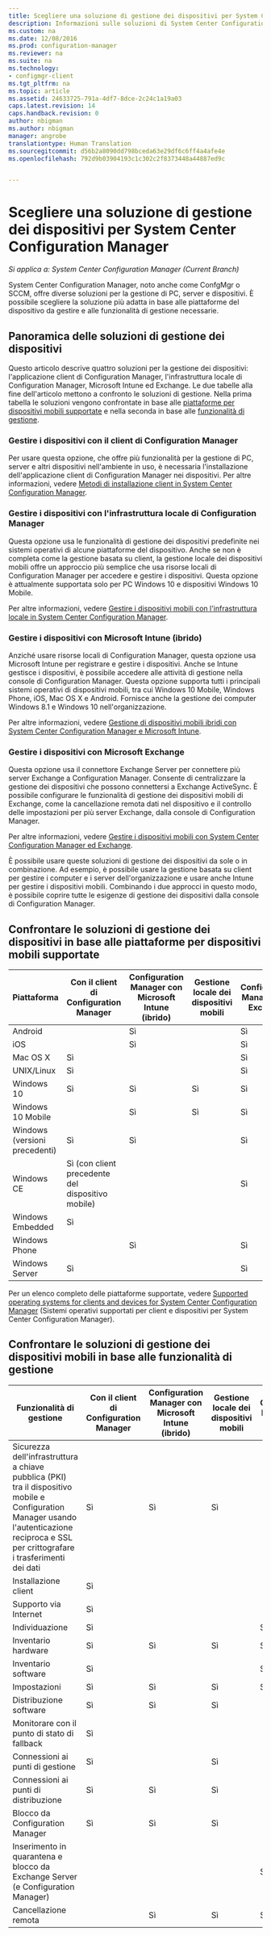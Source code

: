```yaml
---
title: Scegliere una soluzione di gestione dei dispositivi per System Center Configuration Manager | Documentazione Microsoft
description: Informazioni sulle soluzioni di System Center Configuration Manager disponibili per la gestione di PC, server e dispositivi.
ms.custom: na
ms.date: 12/08/2016
ms.prod: configuration-manager
ms.reviewer: na
ms.suite: na
ms.technology:
- configmgr-client
ms.tgt_pltfrm: na
ms.topic: article
ms.assetid: 24633725-791a-4df7-8dce-2c24c1a19a03
caps.latest.revision: 14
caps.handback.revision: 0
author: nbigman
ms.author: nbigman
manager: angrobe
translationtype: Human Translation
ms.sourcegitcommit: d56b2a8090dd798bceda63e29df6c6ff4a4afe4e
ms.openlocfilehash: 792d9b03904193c1c302c2f8373448a44887ed9c


---
```

# <a name="choose-a-device-management-solution-for-system-center-configuration-manager"></a>Scegliere una soluzione di gestione dei dispositivi per System Center Configuration Manager

*Si applica a: System Center Configuration Manager (Current Branch)*

System Center Configuration Manager, noto anche come ConfgMgr o SCCM, offre diverse soluzioni per la gestione di PC, server e dispositivi. È possibile scegliere la soluzione più adatta in base alle piattaforme del dispositivo da gestire e alle funzionalità di gestione necessarie.  


##  <a name="overview-of-device-management-solutions"></a>Panoramica delle soluzioni di gestione dei dispositivi  
 Questo articolo descrive quattro soluzioni per la gestione dei dispositivi: l'applicazione client di Configuration Manager, l'infrastruttura locale di Configuration Manager, Microsoft Intune ed Exchange. Le due tabelle alla fine dell'articolo mettono a confronto le soluzioni di gestione. Nella prima tabella le soluzioni vengono confrontate in base alle [piattaforme per dispositivi mobili supportate](#compare-device-management-solutions-based-on-supported-mobile-device-platforms) e nella seconda in base alle [funzionalità di gestione](#compare-mobile-device-management-solutions-based-on-management-functionality).


###  <a name="manage-devices-with-the-configuration-manager-client"></a>Gestire i dispositivi con il client di Configuration Manager  

Per usare questa opzione, che offre più funzionalità per la gestione di PC, server e altri dispositivi nell'ambiente in uso, è necessaria l'installazione dell'applicazione client di Configuration Manager nei dispositivi. Per altre informazioni, vedere [Metodi di installazione client in System Center Configuration Manager](/sccm/core/client/deploy/plan/client-installation-methods).  

###  <a name="manage-devices-with-on-premises-configuration-manager-infrastructure"></a>Gestire i dispositivi con l'infrastruttura locale di Configuration Manager  

Questa opzione usa le funzionalità di gestione dei dispositivi predefinite nei sistemi operativi di alcune piattaforme del dispositivo. Anche se non è completa come la gestione basata su client, la gestione locale dei dispositivi mobili offre un approccio più semplice che usa risorse locali di Configuration Manager per accedere e gestire i dispositivi. Questa opzione è attualmente supportata solo per PC Windows 10 e dispositivi Windows 10 Mobile.  

Per altre informazioni, vedere [Gestire i dispositivi mobili con l'infrastruttura locale in System Center Configuration Manager](../../mdm/understand/manage-mobile-devices-with-on-premises-infrastructure.md).  

###  <a name="manage-devices-with-microsoft-intune-hybrid"></a>Gestire i dispositivi con Microsoft Intune (ibrido)  

Anziché usare risorse locali di Configuration Manager, questa opzione usa Microsoft Intune per registrare e gestire i dispositivi. Anche se Intune gestisce i dispositivi, è possibile accedere alle attività di gestione nella console di Configuration Manager. Questa opzione supporta tutti i principali sistemi operativi di dispositivi mobili, tra cui Windows 10 Mobile, Windows Phone, iOS, Mac OS X e Android. Fornisce anche la gestione dei computer Windows 8.1 e Windows 10 nell'organizzazione.  

Per altre informazioni, vedere [Gestione di dispositivi mobili ibridi con System Center Configuration Manager e Microsoft Intune](../../mdm/understand/hybrid-mobile-device-management.md).  

###  <a name="manage-devices-with-microsoft-exchange"></a>Gestire i dispositivi con Microsoft Exchange  

Questa opzione usa il connettore Exchange Server per connettere più server Exchange a Configuration Manager. Consente di centralizzare la gestione dei dispositivi che possono connettersi a Exchange ActiveSync. È possibile configurare le funzionalità di gestione dei dispositivi mobili di Exchange, come la cancellazione remota dati nel dispositivo e il controllo delle impostazioni per più server Exchange, dalla console di Configuration Manager.  

Per altre informazioni, vedere [Gestire i dispositivi mobili con System Center Configuration Manager ed Exchange](../../mdm/deploy-use/manage-mobile-devices-with-exchange-activesync.md).  

È possibile usare queste soluzioni di gestione dei dispositivi da sole o in combinazione. Ad esempio, è possibile usare la gestione basata su client per gestire i computer e i server dell'organizzazione e usare anche Intune per gestire i dispositivi mobili. Combinando i due approcci in questo modo, è possibile coprire tutte le esigenze di gestione dei dispositivi dalla console di Configuration Manager.  

## <a name="compare-device-management-solutions-based-on-supported-mobile-device-platforms"></a>Confrontare le soluzioni di gestione dei dispositivi in base alle piattaforme per dispositivi mobili supportate  

|Piattaforma|Con il client di Configuration Manager|Configuration Manager con Microsoft Intune (ibrido)|Gestione locale dei dispositivi mobili|Configuration Manager con Exchange|  
|--------------|-------------------------------------------|-------------------------------------------------------------------|-------------------------------|-----------------------------------------|  
|Android||Sì||Sì|  
|iOS||Sì||Sì|  
|Mac OS X|Sì|||Sì|  
|UNIX/Linux|Sì|||Sì|  
|Windows 10|Sì|Sì|Sì|Sì|  
|Windows 10 Mobile||Sì|Sì|Sì|  
|Windows (versioni precedenti)|Sì|Sì||Sì|  
|Windows CE|Sì (con client precedente del dispositivo mobile)|||Sì|  
|Windows Embedded|Sì||||  
|Windows Phone||Sì||Sì|  
|Windows Server|Sì|||Sì|  

 Per un elenco completo delle piattaforme supportate, vedere [Supported operating systems for clients and devices for System Center Configuration Manager](configs\supported-operating-systems-for-clients-and-devices.md) (Sistemi operativi supportati per client e dispositivi per System Center Configuration Manager).

##  <a name="a-namebkmkcomp2a-compare-mobile-device-management-solutions-based-on-management-functionality"></a><a name="bkmk_comp2"></a> Confrontare le soluzioni di gestione dei dispositivi mobili in base alle funzionalità di gestione  

|Funzionalità di gestione|Con il client di Configuration Manager|Configuration Manager con Microsoft Intune (ibrido)|Gestione locale dei dispositivi mobili|Configuration Manager con Exchange|  
|------------------------------|-------------------------------------------|-------------------------------------------------------------------|-------------------------------|-----------------------------------------|  
|Sicurezza dell'infrastruttura a chiave pubblica (PKI) tra il dispositivo mobile e Configuration Manager usando l'autenticazione reciproca e SSL per crittografare i trasferimenti dei dati|Sì|Sì|Sì||  
|Installazione client|Sì||||  
|Supporto via Internet|Sì||||  
|Individuazione|Sì|||Sì|  
|Inventario hardware|Sì|Sì|Sì|Sì|  
|Inventario software|Sì|||Sì|  
|Impostazioni|Sì|Sì|Sì|Sì|  
|Distribuzione software|Sì|Sì|Sì||  
|Monitorare con il punto di stato di fallback|Sì||||  
|Connessioni ai punti di gestione|Sì||Sì||  
|Connessioni ai punti di distribuzione|Sì|Sì|Sì||  
|Blocco da Configuration Manager|Sì|Sì|Sì||  
|Inserimento in quarantena e blocco da Exchange Server (e Configuration Manager)||||Sì|  
|Cancellazione remota| |Sì|Sì|Sì|  



<!--HONumber=Jan17_HO1-->


